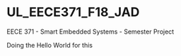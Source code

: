 # UL_EECE371_F18_JAD
EECE 371 - Smart Embedded Systems - Semester Project

Doing the Hello World for this
